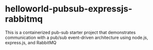 # helloworld-pubsub-expressjs-rabbitmq
This is a containerized pub-sub starter project that demonstrates communication with a pub/sub event-driven architecture using node.js, express.js, and RabbitMQ
